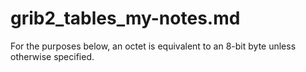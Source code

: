 grib2_tables_my-notes.md
=====
For the purposes below, an octet is equivalent to an 8-bit byte unless
otherwise specified. 

